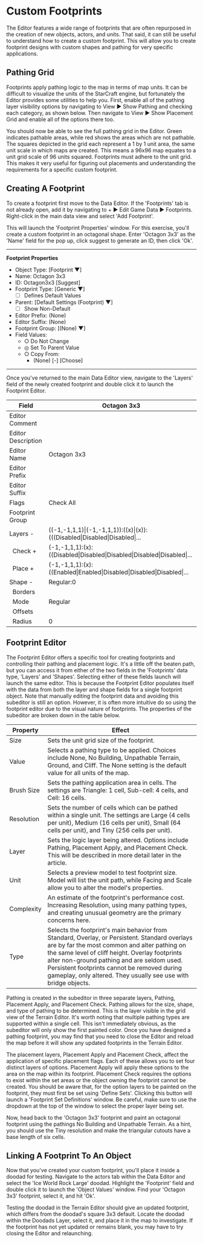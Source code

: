 # Custom Footprints

The Editor features a wide range of footprints that are often repurposed in the creation of new objects, actors, and units. That said, it can still be useful to understand how to create a custom footprint. This will allow you to create footprint designs with custom shapes and pathing for very specific applications.

## Pathing Grid

Footprints apply pathing logic to the map in terms of map units. It can be difficult to visualize the units of the StarCraft engine, but fortunately the Editor provides some utilities to help you. First, enable all of the pathing layer visibility options by navigating to View ▶︎ Show Pathing and checking each category, as shown below. Then navigate to View ▶︎ Show Placement Grid and enable all of the options there too.

You should now be able to see the full pathing grid in the Editor. Green indicates pathable areas, while red shows the areas which are not pathable. The squares depicted in the grid each represent a 1 by 1 unit area, the same unit scale in which maps are created. This means a 96x96 map equates to a unit grid scale of 96 units squared. Footprints must adhere to the unit grid. This makes it very useful for figuring out placements and understanding the requirements for a specific custom footprint.

## Creating A Footprint

To create a footprint first move to the Data Editor. If the 'Footprints' tab is not already open, add it by navigating to + ▶︎ Edit Game Data ▶︎ Footprints. Right-click in the main data view and select 'Add Footprint'.

This will launch the 'Footprint Properties' window. For this exercise, you'll create a custom footprint in an octagonal shape. Enter 'Octagon 3x3' as the 'Name' field for the pop up, click suggest to generate an ID, then click 'Ok'.

-------------------------------------------------------------------------------

**Footprint Properties**

- Object Type: [Footprint ▼]
- Name: Octagon 3x3 
- ID: Octagon3x3 [Suggest]
- Footprint Type: [Generic ▼]
  - [ ] Defines Default Values
- Parent: [Default Settings (Footprint) ▼]
  - [ ] Show Non-Default
- Editor Prefix: (None)
- Editor Suffix: (None)
- Footprint Group: [(None) ▼]
- Field Values:
  - ○ Do Not Change
  - ◎ Set To Parent Value
  - ○ Copy From:
    - (None) [-] [Choose]

-------------------------------------------------------------------------------

Once you've returned to the main Data Editor view, navigate to the 'Layers' field of the newly created footprint and double click it to launch the Footprint Editor.

| Field               | Octagon 3x3                                                                   |
|---------------------|-------------------------------------------------------------------------------|
| Editor Comment      |                                                                               |
| Editor Description  |                                                                               |
| Editor Name         | Octagon 3x3                                                                   |
| Editor Prefix       |                                                                               |
| Editor Suffix       |                                                                               |
| Flags               | Check All                                                                     |
| Footprint Group     |                                                                               |
| Layers -            | ((-1,-1,1,1)\|(-1,-1,1,1)):((x)\|(x)):\(\(\(Disabled\|Disabled\|Disabled\|... |
| &nbsp;&nbsp;Check + | (-1,-1,1,1):(x):\(\(Disabled\|Disabled\|Disabled\|Disabled\|Disabled\|...     |
| &nbsp;&nbsp;Place + | (-1,-1,1,1):(x):\(\(Enabled\|Enabled\|Disabled\|Disabled\|Disabled\|...       |
| Shape -             | Regular:0                                                                     |
| &nbsp;&nbsp;Borders |                                                                               |
| &nbsp;&nbsp;Mode    | Regular                                                                       |
| &nbsp;&nbsp;Offsets |                                                                               |
| &nbsp;&nbsp;Radius  | 0                                                                             |

## Footprint Editor

The Footprint Editor offers a specific tool for creating footprints and controlling their pathing and placement logic. It's a little off the beaten path, but you can access it from either of the two fields in the 'Footprints' data type, 'Layers' and 'Shapes'. Selecting either of these fields launch will launch the same editor. This is because the Footprint Editor populates itself with the data from both the layer and shape fields for a single footprint object. Note that manually editing the footprint data and avoiding this subeditor is still an option. However, it is often more intuitive do so using the footprint editor due to the visual nature of footprints. The properties of the subeditor are broken down in the table below.

| Property   | Effect                                                                                                                                                                                                                                                                                                                                                           |
| ---------- | ---------------------------------------------------------------------------------------------------------------------------------------------------------------------------------------------------------------------------------------------------------------------------------------------------------------------------------------------------------------- |
| Size       | Sets the unit grid size of the footprint.                                                                                                                                                                                                                                                                                                                        |
| Value      | Selects a pathing type to be applied. Choices include None, No Building, Unpathable Terrain, Ground, and Cliff. The None setting is the default value for all units of the map.                                                                                                                                                                                  |
| Brush Size | Sets the pathing application area in cells. The settings are Triangle: 1 cell, Sub-cell: 4 cells, and Cell: 16 cells.                                                                                                                                                                                                                                            |
| Resolution | Sets the number of cells which can be pathed within a single unit. The settings are Large (4 cells per unit), Medium (16 cells per unit), Small (64 cells per unit), and Tiny (256 cells per unit).                                                                                                                                                              |
| Layer      | Sets the logic layer being altered. Options include Pathing, Placement Apply, and Placement Check. This will be described in more detail later in the article.                                                                                                                                                                                                   |
| Unit       | Selects a preview model to test footprint size. Model will list the unit path, while Facing and Scale allow you to alter the model's properties.                                                                                                                                                                                                                 |
| Complexity | An estimate of the footprint's performance cost. Increasing Resolution, using many pathing types, and creating unusual geometry are the primary concerns here.                                                                                                                                                                                                   |
| Type       | Selects the footprint's main behavior from Standard, Overlay, or Persistent. Standard overlays are by far the most common and alter pathing on the same level of cliff height. Overlay footprints alter non-ground pathing and are seldom used. Persistent footprints cannot be removed during gameplay, only altered. They usually see use with bridge objects. |

Pathing is created in the subeditor in three separate layers, Pathing, Placement Apply, and Placement Check. Pathing allows for the size, shape, and type of pathing to be determined. This is the layer visible in the grid view of the Terrain Editor. It's worth noting that multiple pathing types are supported within a single cell. This isn't immediately obvious, as the subeditor will only show the first painted color. Once you have designed a pathing footprint, you may find that you need to close the Editor and reload the map before it will show any updated footprints in the Terrain Editor.

The placement layers, Placement Apply and Placement Check, affect the application of specific placement flags. Each of these allows you to set four distinct layers of options. Placement Apply will apply these options to the area on the map within its footprint. Placement Check requires the options to exist within the set areas or the object owning the footprint cannot be created. You should be aware that, for the option layers to be painted on the footprint, they must first be set using 'Define Sets'. Clicking this button will launch a 'Footprint Set Definitions' window. Be careful, make sure to use the dropdown at the top of the window to select the proper layer being set.

Now, head back to the 'Octagon 3x3' footprint and paint an octagonal footprint using the pathings No Building and Unpathable Terrain. As a hint, you should use the Tiny resolution and make the triangular cutouts have a base length of six cells.

## Linking A Footprint To An Object

Now that you've created your custom footprint, you'll place it inside a doodad for testing. Navigate to the actors tab within the Data Editor and select the 'Ice World Rock Large' doodad. Highlight the 'Footprint' field and double click it to launch the 'Object Values' window. Find your 'Octagon 3x3' footprint, select it, and hit 'Ok'.

Testing the doodad in the Terrain Editor should give an updated footprint, which differs from the doodad's square 3x3 default. Locate the doodad within the Doodads Layer, select it, and place it in the map to investigate. If the footprint has not yet updated or remains blank, you may have to try closing the Editor and relaunching.
